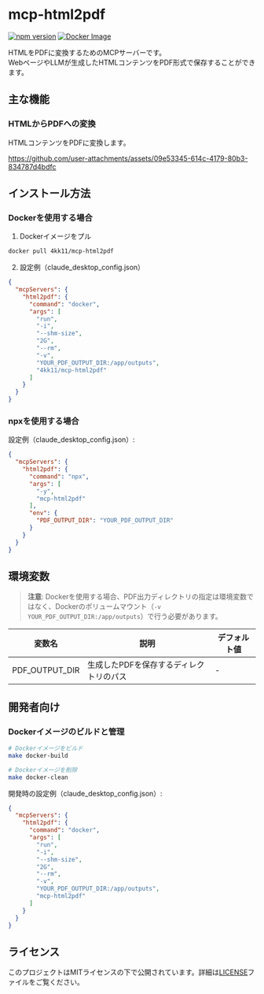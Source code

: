 # mcp-html2pdf

[![npm version](https://badge.fury.io/js/mcp-html2pdf.svg)](https://www.npmjs.com/package/mcp-html2pdf)
[![Docker Image](https://img.shields.io/docker/v/4kk11/mcp-html2pdf?logo=docker)](https://hub.docker.com/r/4kk11/mcp-html2pdf)

HTMLをPDFに変換するためのMCPサーバーです。  
WebページやLLMが生成したHTMLコンテンツをPDF形式で保存することができます。

## 主な機能

### HTMLからPDFへの変換
HTMLコンテンツをPDFに変換します。

https://github.com/user-attachments/assets/09e53345-614c-4179-80b3-834787d4bdfc

## インストール方法

### Dockerを使用する場合

1. Dockerイメージをプル
```bash
docker pull 4kk11/mcp-html2pdf
```

2. 設定例（claude_desktop_config.json）
```json
{
  "mcpServers": {
    "html2pdf": {
      "command": "docker",
      "args": [
        "run",
        "-i",
        "--shm-size",
        "2G",
        "--rm",
        "-v",
        "YOUR_PDF_OUTPUT_DIR:/app/outputs",
        "4kk11/mcp-html2pdf"
      ]
    }
  }
}
```

### npxを使用する場合

設定例（claude_desktop_config.json）:
```json
{
  "mcpServers": {
    "html2pdf": {
      "command": "npx",
      "args": [
        "-y",
        "mcp-html2pdf"
      ],
      "env": {
        "PDF_OUTPUT_DIR": "YOUR_PDF_OUTPUT_DIR"
      }
    }
  }
}
```

## 環境変数

> **注意**: Dockerを使用する場合、PDF出力ディレクトリの指定は環境変数ではなく、Dockerのボリュームマウント（`-v YOUR_PDF_OUTPUT_DIR:/app/outputs`）で行う必要があります。

| 変数名 | 説明 | デフォルト値 |
|--------|------|--------------|
| PDF_OUTPUT_DIR | 生成したPDFを保存するディレクトリのパス | - |

## 開発者向け

### Dockerイメージのビルドと管理

```bash
# Dockerイメージをビルド
make docker-build

# Dockerイメージを削除
make docker-clean
```

開発時の設定例（claude_desktop_config.json）:
```json
{
  "mcpServers": {
    "html2pdf": {
      "command": "docker",
      "args": [
        "run",
        "-i",
        "--shm-size",
        "2G",
        "--rm",
        "-v",
        "YOUR_PDF_OUTPUT_DIR:/app/outputs",
        "mcp-html2pdf"
      ]
    }
  }
}
```

## ライセンス

このプロジェクトはMITライセンスの下で公開されています。詳細は[LICENSE](LICENSE)ファイルをご覧ください。
